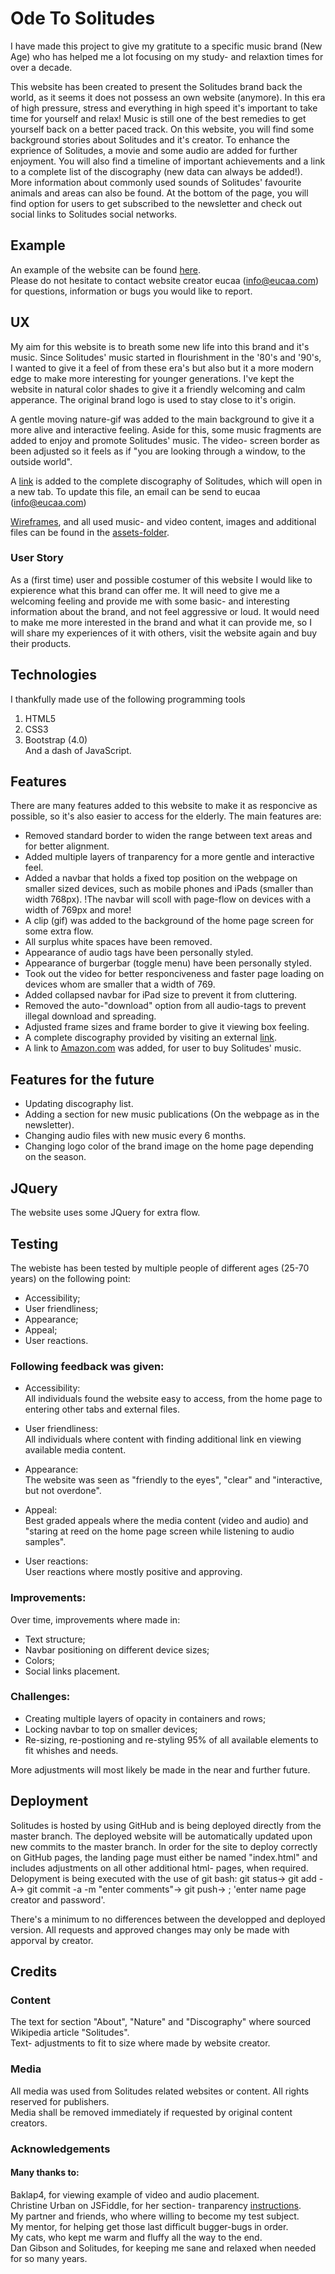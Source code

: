 # Ode To Solitudes 
I have made this project to give my gratitute to a specific music brand (New Age) who has helped me a lot focusing on my study- and relaxtion times for over a decade.

This website has been created to present the Solitudes brand back the world, as it seems it does not possess an own website (anymore). In this era of high pressure, stress and everything in high speed it's important to take time for yourself
and relax! Music is still one of the best remedies to get yourself back on a better paced track. On this website, you will find some background stories about Solitudes and it's creator. To enhance the exprience of Solitudes, a movie and some
audio are added for further enjoyment. You will also find a timeline of important achievements and a link to a complete list of the discography (new data can always be added!). More information about commonly used sounds of Solitudes' favourite 
animals and areas can also be found. At the bottom of the page, you will find option for users to get subscribed to the newsletter and check out social links to Solitudes social networks.

## Example
An example of the website can be found [here](https://eucaa.github.io/Solitudes/).<br/>
Please do not hesitate to contact website creator eucaa (info@eucaa.com) for questions, information or bugs you would like to report.

## UX
My aim for this website is to breath some new life into this brand and it's music. Since Solitudes' music started in flourishment in the '80's and '90's, I wanted to give it a feel of from these era's but also but it a more modern edge to
make more interesting for younger generations. I've kept the website in natural color shades to give it a friendly welcoming and calm apperance. The original brand logo is used to stay close to it's origin.

A gentle moving nature-gif was added to the main background to give it a more alive and interactive feeling. Aside for this, some music fragments are added to enjoy and promote Solitudes' music.
The video- screen border as been adjusted so it feels as if "you are looking through a window, to the outside world".

A [link](https://solitudes-eucaa.c9users.io/solitudes-disco-list.pdf) is added to the complete discography of Solitudes, which will open in a new tab. 
To update this file, an email can be send to eucaa (info@eucaa.com)

[Wireframes](https://github.com/Eucaa/Solitudes/tree/master/assets/wireframe), and all used music- and video content, images and additional files can be found in the [assets-folder](https://github.com/Eucaa/Solitudes/tree/master/assets).

### User Story
As a (first time) user and possible costumer of this website I would like to expierence what this brand can offer me. It will need to give me a welcoming feeling and provide me with some basic- and interesting information about the brand,
and not feel aggressive or loud. It would need to make me more interested in the brand and what it can provide me, so I will share my experiences of it with others, visit the website again and buy their products.

## Technologies
I thankfully made use of the following programming tools
1. HTML5
2. CSS3
3. Bootstrap (4.0)<br/>
And a dash of JavaScript.

## Features
There are many features added to this website to make it as responcive as possible, so it's also easier to access for the elderly. The main features are:
- Removed standard border to widen the range between text areas and for better alignment.
- Added multiple layers of tranparency for a more gentle and interactive feel.
- Added a navbar that holds a fixed top position on the webpage on smaller sized devices, such as mobile phones and iPads (smaller than width 768px). !The navbar will scoll with page-flow on devices with a width of 769px and more!
- A clip (gif) was added to the background of the home page screen for some extra flow.
- All surplus white spaces have been removed.
- Appearance of audio tags have been personally styled.
- Appearance of burgerbar (toggle menu) have been personally styled.
- Took out the video for better responciveness and faster page loading on devices whom are smaller that a width of 769.
- Added collapsed navbar for iPad size to prevent it from cluttering.
- Removed the auto-"download" option from all audio-tags to prevent illegal download and spreading.
- Adjusted frame sizes and frame border to give it viewing box feeling.
- A complete discography provided by visiting an external [link](https://solitudes-eucaa.c9users.io/solitudes-disco-list.pdf).
- A link to [Amazon.com](https://www.amazon.com/s?k=Dan+Gibson%27s+Solitudes&i=music-intl-ship&ref=nb_sb_noss) was added, for user to buy Solitudes' music. 

## Features for the future
- Updating discography list.
- Adding a section for new music publications (On the webpage as in the newsletter).
- Changing audio files with new music every 6 months.
- Changing logo color of the brand image on the home page depending on the season. 

## JQuery
The website uses some JQuery for extra flow.

## Testing
The webiste has been tested by multiple people of different ages (25-70 years) on the following point:
- Accessibility;
- User friendliness;
- Appearance;
- Appeal;
- User reactions.

### Following feedback was given:
- Accessibility:<br/>
All individuals found the website easy to access, from the home page to entering other tabs and external files.

- User friendliness:<br/>
All individuals where content with finding additional link en viewing available media content.

- Appearance:<br/>
The website was seen as "friendly to the eyes", "clear" and "interactive, but not overdone".

- Appeal:<br/>
Best graded appeals where the media content (video and audio) and "staring at reed on the home page screen while listening to audio samples".

- User reactions:<br/>
User reactions where mostly positive and approving.

### Improvements:
Over time, improvements where made in: 
- Text structure;
- Navbar positioning on different device sizes;
- Colors;
- Social links placement.

### Challenges:
- Creating multiple layers of opacity in containers and rows;
- Locking navbar to top on smaller devices;
- Re-sizing, re-postioning and re-styling 95% of all available elements to fit whishes and needs.

More adjustments will most likely be made in the near and further future.

## Deployment
Solitudes is hosted by using GitHub and is being deployed directly from the master branch. 
The deployed website will be automatically updated upon new commits to the master branch. In order for the site to deploy correctly on GitHub pages, the landing page must either be named "index.html"
and includes adjustments on all other additional html- pages, when required. 
Delopyment is being executed with the use of git bash: git status-> git add -A-> git commit -a -m "enter comments"-> git push-> ; 'enter name page creator and password'.  

There's a minimum to no differences between the developped and deployed version. All requests and approved changes may only be made with apporval by creator.

## Credits

### Content
The text for section "About", "Nature" and "Discography" where sourced Wikipedia article "Solitudes".<br/> 
Text- adjustments to fit to size where made by website creator.
### Media
All media was used from Solitudes related websites or content. All rights reserved for publishers.<br/> 
Media shall be removed immediately if requested by original content creators.
### Acknowledgements
#### Many thanks to:
Baklap4, for viewing example of video and audio placement.<br/>
Christine Urban on JSFiddle, for her section- tranparency [instructions](https://jsfiddle.net/christineurban/svgbb7u5/).<br/>
My partner and friends, who where willing to become my test subject.<br/>
My mentor, for helping get those last difficult bugger-bugs in order. <br/>
My cats, who kept me warm and fluffy all the way to the end.<br/>
Dan Gibson and Solitudes, for keeping me sane and relaxed when needed for so many years.